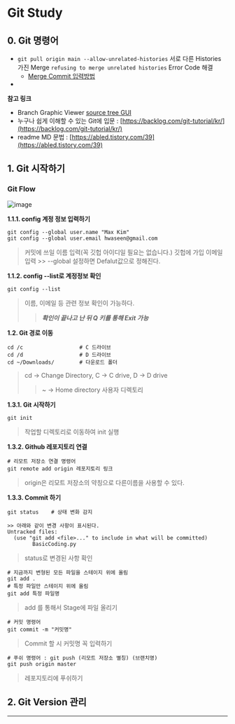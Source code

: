 # Git Study

## 0. Git 명령어 
* `git pull origin main --allow-unrelated-histories` 서로 다른 Histories 가진 Merge `refusing to merge unrelated histories` Error Code 해결
    * [Merge Commit 입력방법](https://velog.io/@ssmin0606/%EA%B0%9C%EB%B0%9C%ED%88%B4-Please-enter-a-commit-message-to-explain-why-this-merge-is-necessary-especially-if-it-merges-an-updated-upstream-into-a-topic-branch-%ED%95%B4%EA%B2%B0%ED%95%98%EA%B8%B0-git-bash)
* 


 __참고 링크__
* Branch Graphic Viewer [source tree GUI](https://www.sourcetreeapp.com/)
* 누구나 쉽게 이해할 수 있는 Git에 입문 : [https://backlog.com/git-tutorial/kr/](https://backlog.com/git-tutorial/kr/)  
* readme MD 문법 : [https://abled.tistory.com/39](https://abled.tistory.com/39)

## 1. Git 시작하기

### Git Flow
![image](https://user-images.githubusercontent.com/78125194/212982529-f58f691c-bb13-41af-9a6f-c9e69838737f.png)

__1.1.1. config 계정 정보 입력하기__
```
git config --global user.name "Max Kim"
git config --global user.email hwaseen@gmail.com
```
  
  > 커밋에 쓰일 이름 입력(꼭 깃헙 아이디일 필요는 없습니다.)
  > 깃헙에 가입 이메일 입력
    >> --global 설정하면 Defalut값으로 정해진다.
    

__1.1.2. config --list로 계정정보 확인__
```
git config --list
```

  > 이름, 이메일 등 관련 정보 확인이 가능하다.
  >> ___확인이 끝나고 난 뒤 Q 키를 통해 Exit 가능___

__1.2. Git 경로 이동__
```
cd /c                  # C 드라이브
cd /d                  # D 드라이브
cd ~/Downloads/        # 다운로드 폴더
```
  > cd -> Change Directory, C -> C drive, D -> D drive
  >>  ~ -> Home directory 사용자 디렉토리
  
  __1.3.1. Git 시작하기__
```
git init
```
  
  > 작업할 디렉토리로 이동하여 init 실행
    
__1.3.2. Github 레포지토리 연결__
```
# 리모트 저장소 연결 명령어
git remote add origin 레포지토리 링크
```
  > origin은 리모트 저장소의 약칭으로 다른이름을 사용할  수 있다.


__1.3.3. Commit 하기__
```
git status    # 상태 변화 감지

>> 아래와 같이 변경 사항이 표시된다.
Untracked files:
  (use "git add <file>..." to include in what will be committed)
        BasicCoding.py
```
  > status로 변경된 사항 확인
  
```
# 지금까지 변형된 모든 파일을 스테이지 위에 올림
git add .
# 특정 파일만 스테이지 위에 올림
git add 특정 파일명
```
  > add 를 통해서 Stage에 파일 올리기

```
# 커밋 명령어
git commit -m "커밋명"
```
  > Commit 할 시 커밋명 꼭 입력하기

```
# 푸쉬 명령어 : git push (리모트 저장소 별칭) (브랜치명)
git push origin master
```
  > 레포지토리에 푸쉬하기

## 2. Git Version 관리

****
